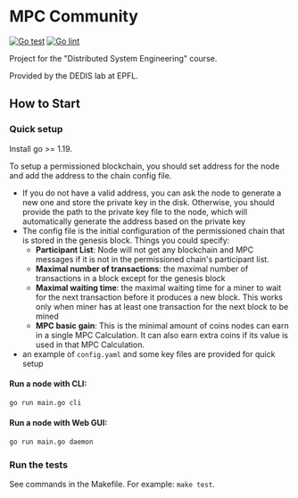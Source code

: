 # MPC Community

[![Go test](https://github.com/dedis/cs438/actions/workflows/go_test.yml/badge.svg)](https://github.com/dedis/cs438/actions/workflows/go_test.yml)
[![Go lint](https://github.com/dedis/cs438/actions/workflows/go_lint.yml/badge.svg)](https://github.com/dedis/cs438/actions/workflows/go_lint.yml)

Project for the "Distributed System Engineering" course.

Provided by the DEDIS lab at EPFL.

## How to Start

### Quick setup

Install go >= 1.19.

To setup a permissioned blockchain, you should set address for the node and add the address to the chain config file. 
- If you do not have a valid address, you can ask the node to generate a new one and store the private key in the disk. Otherwise, you should provide the path to the private key file to the node, which will automatically generate the address based on the private key
- The config file is the initial configuration of the permissioned chain that is stored in the genesis block. Things you could specify:
  - **Participant List**: Node will not get any blockchain and MPC messages if it is not in the permissioned chain's participant list.
  - **Maximal number of transactions**: the maximal number of transactions in a block except for the genesis block
  - **Maximal waiting time**: the maximal waiting time for a miner to wait for the next transaction before it produces a new block. This works only when miner has at least one transaction for the next block to be mined
  - **MPC basic gain**: This is the minimal amount of coins nodes can earn in a single MPC Calculation. It can also earn extra coins if its value is used in that MPC Calculation.
- an example of `config.yaml` and some key files are provided for quick setup

#### Run a node with CLI:

```sh
go run main.go cli
```

#### Run a node with Web GUI:

```sh
go run main.go daemon
```


### Run the tests

See commands in the Makefile. For example: `make test`.
